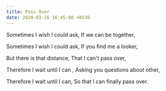 ```yaml
---
title: Pass Over
date: 2020-03-16 16:45:00 +0530
---
```


Sometimes I wish I could ask,
If we can be together,

Sometimes I wish I could ask,
If you find me a looker,

But there is that distance,
That I can't pass over,

Therefore I wait until I can ,
Asking you questions about other,

Therefore I wait until I can,
So that I can finally pass over.
